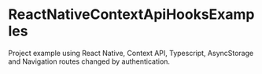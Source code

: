 # ReactNativeContextApiHooksExamples
Project example using React Native, Context API, Typescript, AsyncStorage and Navigation routes changed by authentication.
